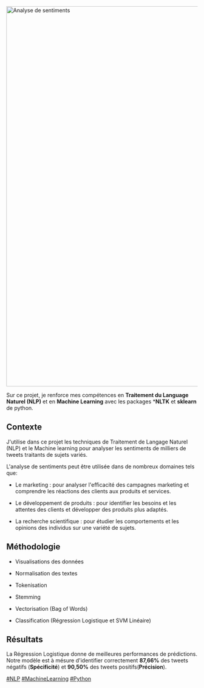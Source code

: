 <img width="1000" alt="Analyse de sentiments" src="https://github.com/Djamel-yod/NLP-Analyses-de-Sentiments/assets/60408184/a1de4b3a-5fa0-4947-95d3-3d2fa34c61f7">


Sur ce projet, je renforce mes compétences en **Traitement du Language Naturel (NLP)** et en **Machine Learning** avec les packages ***NLTK** et **sklearn** de python.

## Contexte

J'utilise dans ce projet les techniques de Traitement de Langage Naturel (NLP) et le Machine learning pour analyser les sentiments de milliers de tweets traitants de sujets variés. 

L'analyse de sentiments peut être utilisée dans de nombreux domaines tels que: 

* Le marketing : pour analyser l'efficacité des campagnes marketing et comprendre les réactions des clients aux produits et services.

* Le développement de produits : pour identifier les besoins et les attentes des clients et développer des produits plus adaptés.

* La recherche scientifique : pour étudier les comportements et les opinions des individus sur une variété de sujets.

## Méthodologie

* Visualisations des données

* Normalisation des textes

* Tokenisation

* Stemming

* Vectorisation (Bag of Words)

* Classification (Régression Logistique et SVM Linéaire)

## Résultats

La Régression Logistique donne de meilleures performances de prédictions. Notre modèle est à mésure d'identifier correctement **87,66%** des tweets négatifs (**Spécificité**) et **90,50%** des tweets positifs(**Précision**).

<a href="#">#NLP</a>
<a href="#">#MachineLearning</a>
<a href="#">#Python</a>
